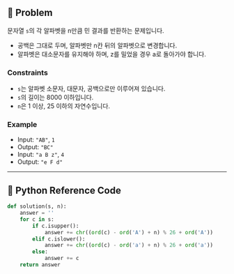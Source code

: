 ## 🧠 Problem
문자열 `s`의 각 알파벳을 n만큼 민 결과를 반환하는 문제입니다. 
- 공백은 그대로 두며, 알파벳만 n칸 뒤의 알파벳으로 변경합니다.
- 알파벳은 대소문자를 유지해야 하며, z를 밀었을 경우 a로 돌아가야 합니다.

### Constraints
- `s`는 알파벳 소문자, 대문자, 공백으로만 이루어져 있습니다.
- `s`의 길이는 8000 이하입니다.
- `n`은 1 이상, 25 이하의 자연수입니다.

### Example
- Input: `"AB"`, `1`
- Output: `"BC"`
- Input: `"a B z"`, `4`
- Output: `"e F d"`

---

## 🐍 Python Reference Code

```python
def solution(s, n):
    answer = ''
    for c in s:
        if c.isupper():
            answer += chr((ord(c) - ord('A') + n) % 26 + ord('A'))
        elif c.islower():
            answer += chr((ord(c) - ord('a') + n) % 26 + ord('a'))
        else:
            answer += c
    return answer
```